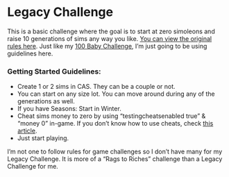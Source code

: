 # Legacy Challenge
This is a basic challenge where the goal is to start at zero simoleons and raise 10 generations of sims any way you like. [You can view the original rules here](https://simslegacychallenge.com/the-sims-4-legacy-challenge-rules/). Just like my [100 Baby Challenge](https://wiki.dudethatserin.com/index.php/docs/the-sims-3-4/100-baby-challenge/), I’m just going to be using guidelines here.

### Getting Started Guidelines:

- Create 1 or 2 sims in CAS. They can be a couple or not.
- You can start on any size lot. You can move around during any of the generations as well.
- If you have Seasons: Start in Winter.
- Cheat sims money to zero by using “testingcheatsenabled true” & “money 0” in-game. If you don’t know how to use cheats, check [this article](https://www.alphr.com/how-to-enable-cheats-in-sims-4/).
- Just start playing.

I’m not one to follow rules for game challenges so I don’t have many for my Legacy Challenge. It is more of a “Rags to Riches” challenge than a Legacy Challenge for me.
